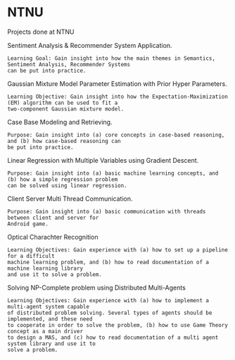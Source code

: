 # NTNU
Projects done at NTNU

Sentiment Analysis & Recommender System Application.

    Learning Goal: Gain insight into how the main themes in Semantics, Sentiment Analysis, Recommender Systems
	can be put into practice.


	
Gaussian Mixture Model Parameter Estimation with Prior Hyper Parameters.

    Learning Objective: Gain insight into how the Expectation-Maximization (EM) algorithm can be used to fit a
	two-component Gaussian mixture model.

	

Case Base Modeling and Retrieving.

    Purpose: Gain insight into (a) core concepts in case-based reasoning, and (b) how case-based reasoning can
	be put into practice.
    
	

Linear Regression with Multiple Variables using Gradient Descent.

	Purpose: Gain insight into (a) basic machine learning concepts, and (b) how a simple regression problem
	can be solved using linear regression.
	

	
Client Server Multi Thread Communication.

	Purpose: Gain insight into (a) basic communication with threads between client and server for
	Android game.	
	
	
	
Optical Charachter Recognition

	Learning Objectives: Gain experience with (a) how to set up a pipeline for a difficult
	machine learning problem, and (b) how to read documentation of a machine learning library
	and use it to solve a problem.
	
	
	
Solving NP-Complete problem using Distributed Multi-Agents

	Learning Objectives: Gain experience with (a) how to implement a multi-agent system capable 
	of distributed problem solving. Several types of agents should be implemented, and these need 
	to cooperate in order to solve the problem, (b) how to use Game Theory concept as a main driver 
	to design a MAS, and (c) how to read documentation of a multi agent system library and use it to 
	solve a problem.
	